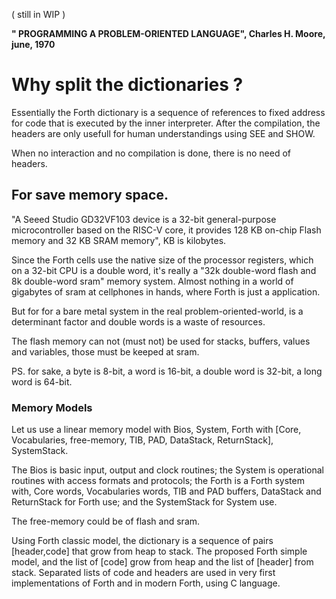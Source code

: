 ( still in WIP )

__" PROGRAMMING A PROBLEM-ORIENTED LANGUAGE", Charles H. Moore, june, 1970__

# Why split the dictionaries ?

Essentially the Forth dictionary is a sequence of references to fixed address for code that is executed by the inner interpreter. After the compilation, the headers are only usefull for human understandings using SEE and SHOW.

When no interaction and no compilation is done, there is no need of headers. 

## For save memory space. 

"A Seeed Studio GD32VF103 device is a 32-bit general-purpose microcontroller based on the RISC-V core, it provides 128 KB on-chip Flash memory and 32 KB SRAM memory", KB is kilobytes. 

Since the Forth cells use the native size of the processor registers, which on a 32-bit CPU is a double word, it's really a "32k double-word flash and 8k double-word sram" memory system. Almost nothing in a world of gigabytes of sram at cellphones in hands, where Forth is just a application.

But for for a bare metal system in the real problem-oriented-world, is a determinant factor and double words is a waste of resources. 

The flash memory can not (must not) be used for stacks, buffers, values and variables, those must be keeped at sram.

PS. for sake, a byte is 8-bit, a word is 16-bit, a double word is 32-bit, a long word is 64-bit.

### Memory Models

Let us use a linear memory model with Bios, System, Forth with \[Core, Vocabularies, free-memory, TIB, PAD, DataStack, ReturnStack], SystemStack. 

The Bios is basic input, output and clock routines; the System is operational routines with access formats and protocols; the Forth is a Forth system with, Core words, Vocabularies words, TIB and PAD buffers, DataStack and ReturnStack for Forth use; and the SystemStack for System use.

The free-memory could be of flash and sram. 

Using Forth classic model, the dictionary is a sequence of pairs \[header,code] that grow from heap to stack. The proposed Forth simple model, and the list of \[code] grow from heap and the list of \[header] from stack. Separated lists of code and headers are used in very first implementations of Forth and in modern Forth, using C language.

